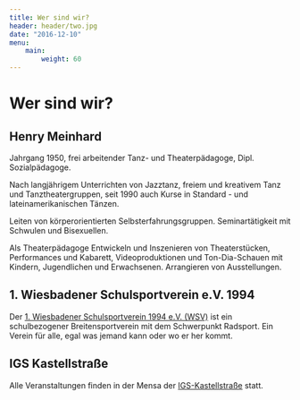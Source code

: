 ```yaml
---
title: Wer sind wir?
header: header/two.jpg
date: "2016-12-10"
menu: 
    main:
        weight: 60
---
```


# Wer sind wir?

## Henry Meinhard	 
Jahrgang 1950, frei arbeitender Tanz- und Theaterpädagoge, Dipl. Sozialpädagoge.

Nach langjährigem Unterrichten von Jazztanz, freiem und kreativem Tanz und Tanztheatergruppen, seit 1990 auch Kurse in Standard - und lateinamerikanischen Tänzen.

Leiten von körperorientierten Selbsterfahrungsgruppen. Seminartätigkeit mit Schwulen und Bisexuellen.

Als Theaterpädagoge Entwickeln und Inszenieren von Theaterstücken, Performances und Kabarett, Videoproduktionen und Ton-Dia-Schauen mit Kindern, Jugendlichen und Erwachsenen. Arrangieren von Ausstellungen.	


## 1. Wiesbadener Schulsportverein e.V. 1994

Der [1. Wiesbadener Schulsportverein 1994 e.V. (WSV)](schulsportverein.de) ist ein schulbezogener Breitensportverein mit dem Schwerpunkt Radsport. Ein Verein für alle, egal was jemand kann oder wo er her kommt.

## IGS Kastellstraße

Alle Veranstaltungen finden in der Mensa der [IGS-Kastellstraße](www.igs-kastellstrasse.de) statt.
